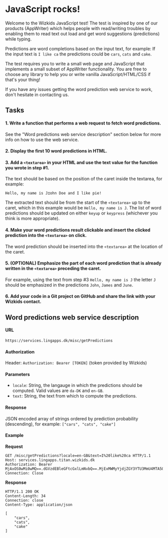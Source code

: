 # JavaScript rocks!

Welcome to the Wizkids JavaScript test!
The test is inspired by one of our products (AppWriter) which helps people with read/writing troubles by enabling them to read text out load and get word suggestions (predictions) while typing.

Predictions are word completions based on the input text, for example:
If the input text is `I like ca` the predictions could be `cars`, `cats` and `cake`.

The test requires you to write a small web page and JavaScript that implements a small subset of AppWriter functionality. You are free to choose any library to help you or write vanilla JavaScript/HTML/CSS if that's your thing!

If you have any issues getting the word prediction web service to work, don't hesitate in contacting us.

## Tasks

#### 1.  Write a function that performs a web request to fetch word predictions.
See the "Word predictions web service description" section below for more info on how to use the web service.

#### 2. Display the first 10 word predictions in HTML.

#### 3. Add a `<textarea>` in your HTML and use the text value for the function you wrote in step #1.
The text should be based on the position of the caret inside the textarea, for example:
```
Hello, my name is J⌶ohn Doe and I like pie! 
```
The extracted text should be from the start of the `<textarea>` up to the caret, which in this example would be `Hello, my name is J`.
The list of word predictions should be updated on either `keyup` or  `keypress` (whichever you think is more appropriate).

#### 4. Make your word predictions result clickable and insert the clicked prediction into the `<textarea>` on click.
The word prediction should be inserted into the `<textarea>` at the location of the caret.

#### 5. (OPTIONAL) Emphasize the part of each word prediction that is already written in the `<textarea>` preceding the caret.
For example, using the text from step #3 `Hello, my name is J` the letter `J` should be emphasized in the predictions `John`, `James` and `June`.

#### 6. Add your code in a Git project on GitHub and share the link with your Wizkids contact.

## Word predictions web service description

#### URL
`https://services.lingapps.dk/misc/getPredictions`

#### Authorization
Header: `Authorization: Bearer [TOKEN]` (token provided by Wizkids)

#### Parameters
  - `locale`: String, the langauge in which the predictions should be computed. Valid values are `da-DK` and `en-GB`.
  - `text`: String, the text from which to compute the predictions.

#### Response
JSON encoded array of strings ordered by prediction probability (descending), for example:
`["cars", "cats", "cake"]`

#### Example

**Request**
```
GET /misc/getPredictions?locale=en-GB&text=I%20like%20ca HTTP/1.1
Host: services.lingapps.titan.wizkids.dk
Authorization: Bearer MjAxOS0wMi0wMQ==.dGVzdEBleGFtcGxlLmNvbQ==.MjExMWMyYjdjZGY3YTU3MmU4MTA5OWY0MDgyMmM0OTk=
Connection: Close

```
**Response**
```
HTTP/1.1 200 OK
Content-Length: 34
Connection: close
Content-Type: application/json

[
    "cars",
    "cats",
    "cake"
]
```
